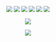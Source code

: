 <p align="center">
	<picture>
		<source
			srcset="https://github-profile-summary-cards.vercel.app/api/cards/profile-details?username=ElCapitanSponge&theme=tokyonight"
			media="(prefers-color-scheme: dark)"
		/>
		<source
			srcset="https://github-profile-summary-cards.vercel.app/api/cards/profile-details?username=ElCapitanSponge&theme=nord_bright"
			media="(prefers-color-scheme: light), (prefers-color-scheme: no-preference)"
		/>
		<img src="https://github-profile-summary-cards.vercel.app/api/cards/profile-details?username=ElCapitanSponge" />
	</picture>
	<picture>
		<source
			srcset="https://github-profile-summary-cards.vercel.app/api/cards/repos-per-language?username=ElCapitanSponge&theme=tokyonight"
			media="(prefers-color-scheme: dark)"
		/>
		<source
			srcset="https://github-profile-summary-cards.vercel.app/api/cards/repos-per-language?username=ElCapitanSponge&theme=nord_bright"
			media="(prefers-color-scheme: light), (prefers-color-scheme: no-preference)"
		/>
		<img src="https://github-profile-summary-cards.vercel.app/api/cards/repos-per-language?username=ElCapitanSponge" />
	</picture>
	<picture>
		<source
			srcset="https://github-profile-summary-cards.vercel.app/api/cards/most-commit-language?username=ElCapitanSponge&theme=tokyonight"
			media="(prefers-color-scheme: dark)"
		/>
		<source
			srcset="https://github-profile-summary-cards.vercel.app/api/cards/most-commit-language?username=ElCapitanSponge&theme=nord_bright"
			media="(prefers-color-scheme: light), (prefers-color-scheme: no-preference)"
		/>
		<img src="https://github-profile-summary-cards.vercel.app/api/cards/most-commit-language?username=ElCapitanSponge" />
	</picture>
	<picture>
		<source
			srcset="https://github-readme-streak-stats.herokuapp.com/?user=ElCapitanSponge&hide_border=true&card_width=338&theme=tokyonight"
			media="(prefers-color-scheme: dark)"
		/>
		<source
			srcset="https://github-readme-streak-stats.herokuapp.com/?user=ElCapitanSponge&hide_border=true&card_width=338&theme=nord_bright"
			media="(prefers-color-scheme: light), (prefers-color-scheme: no-preference)"
		/>
		<img src="https://github-readme-streak-stats.herokuapp.com/?user=ElCapitanSponge&hide_border=true&card_width=338" />
	</picture>
	<picture>
		<source
			srcset="https://github-profile-summary-cards.vercel.app/api/cards/stats?username=ElCapitanSponge&theme=tokyonight"
			media="(prefers-color-scheme: dark)"
		/>
		<source
			srcset="https://github-profile-summary-cards.vercel.app/api/cards/stats?username=ElCapitanSponge&theme=nord_bright"
			media="(prefers-color-scheme: light), (prefers-color-scheme: no-preference)"
		/>
		<img src="https://github-profile-summary-cards.vercel.app/api/cards/stats?username=ElCapitanSponge" />
	</picture>
	<picture>
		<source
			srcset="https://github-readme-stats.vercel.app/api/top-langs/?username=ElCapitanSponge&show_icons=true&theme=tokyonight"
			media="(prefers-color-scheme: dark)"
		/>
		<source
			srcset="https://github-readme-stats.vercel.app/api/top-langs/?username=ElCapitanSponge&show_icons=true&theme=nord_bright"
			media="(prefers-color-scheme: light), (prefers-color-scheme: no-preference)"
		/>
		<img src="https://github-readme-stats.vercel.app/api/top-langs/?username=ElCapitanSponge&show_icons=true" />
	</picture>
</p>

<p align="center">
  	<picture>
		<source
			srcset="https://github-readme-stats.vercel.app/api?username=ElCapitanSponge&show_icons=true&theme=tokyonight"
			media="(prefers-color-scheme: dark)"
		/>
		<source
			srcset="https://github-readme-stats.vercel.app/api?username=ElCapitanSponge&show_icons=true&theme=nord_bright"
			media="(prefers-color-scheme: light), (prefers-color-scheme: no-preference)"
		/>
		<img src="https://github-readme-stats.vercel.app/api?username=ElCapitanSponge&show_icons=true" />
	</picture>
</p>

<!-- <p align="center">
  	<a href="https://github.com/ElCapitanSponge">
		<img src="https://github-readme-stats.vercel.app/api/wakatime?username=ElCaptianSponge" />
  	</a>
</p> -->

<p align="center">
  	<a href="https://github.com/ElCapitanSponge">
		<img src="https://komarev.com/ghpvc/?username=ElCapitanSponge" />
  	</a>
</p>
<!-- https://github.com/anuraghazra/github-readme-stats#github-stats-card -->
<!-- https://github-profile-summary-cards.vercel.app/demo.html -->

